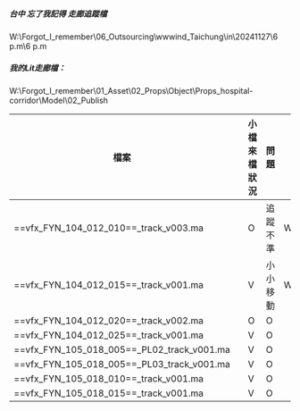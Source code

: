 ##### 台中 忘了我記得 走廊追蹤檔
W:\Forgot_I_remember\06_Outsourcing\wwwind_Taichung\in\20241127\6 p.m\6 p.m

##### 我的Lit走廊檔：
W:\Forgot_I_remember\01_Asset\02_Props\Object\Props_hospital-corridor\Model\02_Publish

| 檔案                                         |     | 小檔來檔狀況 | 問題   | 路徑                                                                                                                             |
| ------------------------------------------ | --- | ------ | ---- | ------------------------------------------------------------------------------------------------------------------------------ |
| ==vfx_FYN_104_012_010==_track_v003.ma      |     | O      | 追蹤不準 | W:\Forgot_I_remember\02_Shot\EP04\vfx_FYN_104_012_010\01_3D\Track\03_Check\241204\vfx_FYN_104_012_010_Track_Incorrect_v002.mov |
| ==vfx_FYN_104_012_015==_track_v001.ma      |     | V      | 小小移動 | W:\Forgot_I_remember\02_Shot\EP04\vfx_FYN_104_012_015\01_3D\Track\03_Check\241204\vfx_FYN_104_012_015_Track_v001               |
| ==vfx_FYN_104_012_020==_track_v002.ma      |     | O      | O    |                                                                                                                                |
| ==vfx_FYN_104_012_025==_track_v001.ma      |     | V      | O    |                                                                                                                                |
| ==vfx_FYN_105_018_005==_PL02_track_v001.ma |     | V      | O    |                                                                                                                                |
| ==vfx_FYN_105_018_005==_PL03_track_v001.ma |     | V      | O    |                                                                                                                                |
| ==vfx_FYN_105_018_010==_track_v001.ma      |     | V      | O    |                                                                                                                                |
| ==vfx_FYN_105_018_015==_track_v001.ma      |     | V      | O    |                                                                                                                                |
